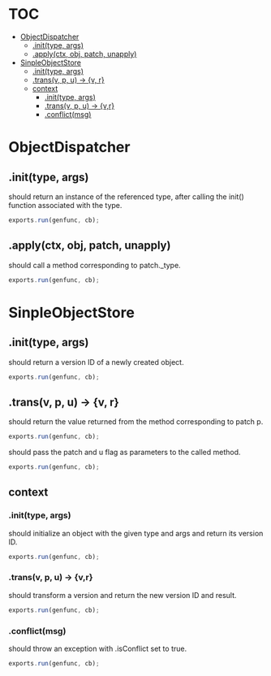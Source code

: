 # TOC
   - [ObjectDispatcher](#objectdispatcher)
     - [.init(type, args)](#objectdispatcher-inittype-args)
     - [.apply(ctx, obj, patch, unapply)](#objectdispatcher-applyctx-obj-patch-unapply)
   - [SinpleObjectStore](#sinpleobjectstore)
     - [.init(type, args)](#sinpleobjectstore-inittype-args)
     - [.trans(v, p, u) -> {v, r}](#sinpleobjectstore-transv-p-u---v-r)
     - [context](#sinpleobjectstore-context)
       - [.init(type, args)](#sinpleobjectstore-context-inittype-args)
       - [.trans(v, p, u) -> {v,r}](#sinpleobjectstore-context-transv-p-u---vr)
       - [.conflict(msg)](#sinpleobjectstore-context-conflictmsg)
<a name=""></a>
 
<a name="objectdispatcher"></a>
# ObjectDispatcher
<a name="objectdispatcher-inittype-args"></a>
## .init(type, args)
should return an instance of the referenced type, after calling the init() function associated with the type.

```js
exports.run(genfunc, cb);
```

<a name="objectdispatcher-applyctx-obj-patch-unapply"></a>
## .apply(ctx, obj, patch, unapply)
should call a method corresponding to patch._type.

```js
exports.run(genfunc, cb);
```

<a name="sinpleobjectstore"></a>
# SinpleObjectStore
<a name="sinpleobjectstore-inittype-args"></a>
## .init(type, args)
should return a version ID of a newly created object.

```js
exports.run(genfunc, cb);
```

<a name="sinpleobjectstore-transv-p-u---v-r"></a>
## .trans(v, p, u) -> {v, r}
should return the value returned from the method corresponding to patch p.

```js
exports.run(genfunc, cb);
```

should pass the patch and u flag as parameters to the called method.

```js
exports.run(genfunc, cb);
```

<a name="sinpleobjectstore-context"></a>
## context
<a name="sinpleobjectstore-context-inittype-args"></a>
### .init(type, args)
should initialize an object with the given type and args and return its version ID.

```js
exports.run(genfunc, cb);
```

<a name="sinpleobjectstore-context-transv-p-u---vr"></a>
### .trans(v, p, u) -> {v,r}
should transform a version and return the new version ID and result.

```js
exports.run(genfunc, cb);
```

<a name="sinpleobjectstore-context-conflictmsg"></a>
### .conflict(msg)
should throw an exception with .isConflict set to true.

```js
exports.run(genfunc, cb);
```

